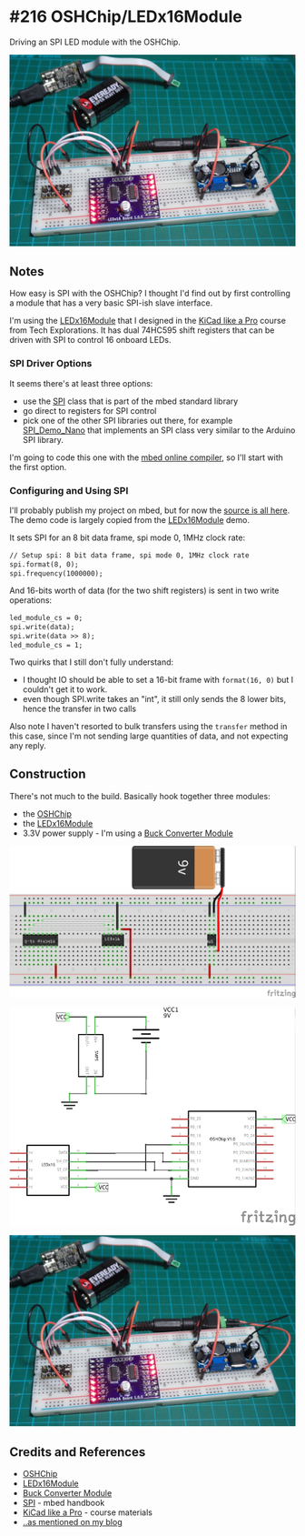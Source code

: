 # #216 OSHChip/LEDx16Module

Driving an SPI LED module with the OSHChip.

![LEDx16Module_build](./assets/LEDx16Module_build.jpg?raw=true)


## Notes

How easy is SPI with the OSHChip? I thought I'd find out by first controlling a
module that has a very basic SPI-ish slave interface.

I'm using the [LEDx16Module](../playground/LEDx16Module) that I designed in the
[KiCad like a Pro](http://txplore.tv/courses/kicad-pro)
course from Tech Explorations. It has dual 74HC595 shift registers that can be driven with SPI
to control 16 onboard LEDs.

### SPI Driver Options

It seems there's at least three options:

* use the [SPI](https://developer.mbed.org/handbook/SPI) class that is part of the mbed standard library
* go direct to registers for SPI control
* pick one of the other SPI libraries out there, for example [SPI_Demo_Nano](https://developer.mbed.org/teams/RedBearLab/code/SPI_Demo_Nano/) that implements an SPI class very similar to the Arduino SPI library.

I'm going to code this one with the [mbed online compiler](https://developer.mbed.org), so I'll start with the first option.

### Configuring and Using SPI

I'll probably publish my project on mbed, but for now the [source is all here](./source).
The demo code is largely copied from the [LEDx16Module](../playground/LEDx16Module) demo.

It sets SPI for an 8 bit data frame, spi mode 0, 1MHz clock rate:

```
// Setup spi: 8 bit data frame, spi mode 0, 1MHz clock rate
spi.format(8, 0);
spi.frequency(1000000);
```

And 16-bits worth of data (for the two shift registers) is sent in two write operations:

```
led_module_cs = 0;
spi.write(data);
spi.write(data >> 8);
led_module_cs = 1;
```

Two quirks that I still don't fully understand:
* I thought IO should be able to set a 16-bit frame with `format(16, 0)` but I couldn't get it to work.
*  even though SPI.write takes an "int", it still only sends the 8 lower bits, hence the transfer in two calls

Also note I haven't resorted to bulk transfers using the `transfer` method in this case,
since I'm not sending large quantities of data, and not expecting any reply.

## Construction

There's not much to the build. Basically hook together three modules:

* the [OSHChip](http://oshchip.org/)
* the [LEDx16Module](../playground/LEDx16Module)
* 3.3V power supply - I'm using a [Buck Converter Module](https://github.com/tardate/LittleArduinoProjects/tree/master/Electronics101/BuckConverterModules#module-2)

![LEDx16Module_bb](./assets/LEDx16Module_bb.jpg?raw=true)

![LEDx16Module_schematic](./assets/LEDx16Module_schematic.jpg?raw=true)

![LEDx16Module_build](./assets/LEDx16Module_build.jpg?raw=true)

## Credits and References

* [OSHChip](http://oshchip.org/)
* [LEDx16Module](../playground/LEDx16Module)
* [Buck Converter Module](https://github.com/tardate/LittleArduinoProjects/tree/master/Electronics101/BuckConverterModules#module-2)
* [SPI](https://developer.mbed.org/handbook/SPI) - mbed handbook
* [KiCad like a Pro](http://txplore.tv/courses/kicad-pro) - course materials
* [..as mentioned on my blog](https://blog.tardate.com/2016/07/littlearduinoprojects216-oshchip.html)
